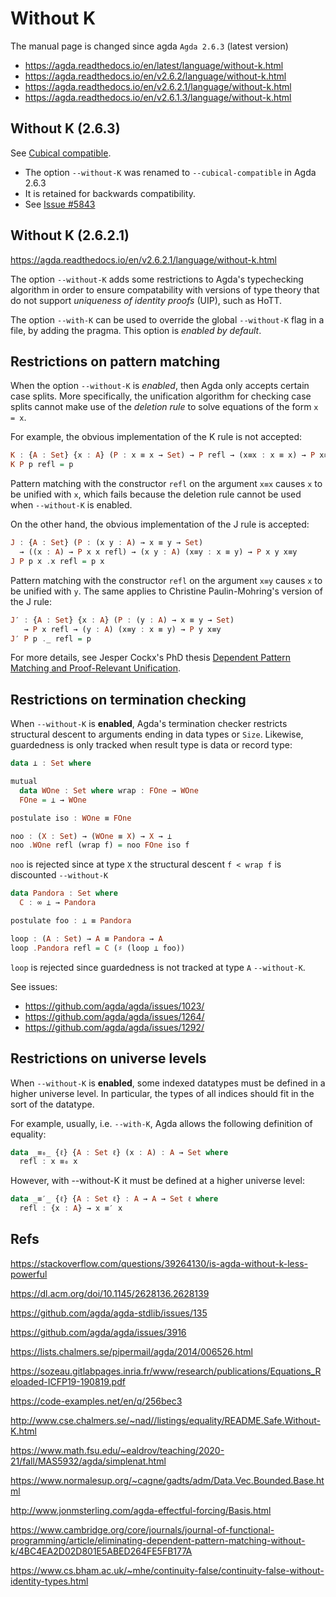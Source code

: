# Without K

The manual page is changed since agda `Agda 2.6.3` (latest version)
- https://agda.readthedocs.io/en/latest/language/without-k.html
- https://agda.readthedocs.io/en/v2.6.2/language/without-k.html
- https://agda.readthedocs.io/en/v2.6.2.1/language/without-k.html
- https://agda.readthedocs.io/en/v2.6.1.3/language/without-k.html

## Without K (2.6.3)

See [Cubical compatible](https://agda.readthedocs.io/en/latest/language/cubical-compatible.html#cubical-compatible).

- The option `--without-K` was renamed to `--cubical-compatible` in Agda 2.6.3
- It is retained for backwards compatibility.
- See [Issue #5843](https://github.com/agda/agda/issues/5843)

## Without K (2.6.2.1)

https://agda.readthedocs.io/en/v2.6.2.1/language/without-k.html

The option `--without-K` adds some restrictions to Agda's typechecking algorithm in order to ensure compatability with versions of type theory that do not support *uniqueness of identity proofs* (UIP), such as HoTT.

The option `--with-K` can be used to override the global `--without-K` flag in a file, by adding the pragma. This option is *enabled by default*.

## Restrictions on pattern matching

When the option `--without-K` is *enabled*, then Agda only accepts certain case splits. More specifically, the unification algorithm for checking case splits cannot make use of the *deletion rule* to solve equations of the form `x = x`.

For example, the obvious implementation of the K rule is not accepted:

```hs
K : {A : Set} {x : A} (P : x ≡ x → Set) → P refl → (x≡x : x ≡ x) → P x≡x
K P p refl = p
```

Pattern matching with the constructor `refl` on the argument `x≡x` causes `x` to be unified with `x`, which fails because the deletion rule cannot be used when `--without-K` is enabled.


On the other hand, the obvious implementation of the J rule is accepted:

```hs
J : {A : Set} (P : (x y : A) → x ≡ y → Set)
  → ((x : A) → P x x refl) → (x y : A) (x≡y : x ≡ y) → P x y x≡y
J P p x .x refl = p x
```

Pattern matching with the constructor `refl` on the argument `x≡y` causes `x` to be unified with `y`. The same applies to Christine Paulin-Mohring's version of the J rule:

```hs
J′ : {A : Set} {x : A} (P : (y : A) → x ≡ y → Set)
   → P x refl → (y : A) (x≡y : x ≡ y) → P y x≡y
J′ P p ._ refl = p
```

For more details, see Jesper Cockx's PhD thesis 
[Dependent Pattern Matching and Proof-Relevant Unification][JC17].

[JC17]: https://limo.libis.be/primo-explore/fulldisplay?docid=LIRIAS1656778&context=L&vid=Lirias



## Restrictions on termination checking

When `--without-K` is **enabled**, Agda's termination checker restricts structural descent to arguments ending in data types or `Size`. Likewise, guardedness is only tracked when result type is data or record type:

```hs
data ⊥ : Set where

mutual
  data WOne : Set where wrap : FOne → WOne
  FOne = ⊥ → WOne

postulate iso : WOne ≡ FOne

noo : (X : Set) → (WOne ≡ X) → X → ⊥
noo .WOne refl (wrap f) = noo FOne iso f
```

`noo` is rejected since at type `X` the structural descent `f < wrap f` is discounted `--without-K`

```hs
data Pandora : Set where
  C : ∞ ⊥ → Pandora

postulate foo : ⊥ ≡ Pandora

loop : (A : Set) → A ≡ Pandora → A
loop .Pandora refl = C (♯ (loop ⊥ foo))
```

`loop` is rejected since guardedness is not tracked at type `A` `--without-K`.

See issues:
- https://github.com/agda/agda/issues/1023/
- https://github.com/agda/agda/issues/1264/
- https://github.com/agda/agda/issues/1292/



## Restrictions on universe levels

When `--without-K` is **enabled**, some indexed datatypes must be defined in a higher universe level. In particular, the types of all indices should fit in the sort of the datatype.

For example, usually, i.e. `--with-K`, Agda allows the following definition of equality:

```hs
data _≡₀_ {ℓ} {A : Set ℓ} (x : A) : A → Set where
  refl : x ≡₀ x
```

However, with --without-K it must be defined at a higher universe level:

```hs
data _≡′_ {ℓ} {A : Set ℓ} : A → A → Set ℓ where
  refl : {x : A} → x ≡′ x
```


## Refs

https://stackoverflow.com/questions/39264130/is-agda-without-k-less-powerful

https://dl.acm.org/doi/10.1145/2628136.2628139

https://github.com/agda/agda-stdlib/issues/135

https://github.com/agda/agda/issues/3916

https://lists.chalmers.se/pipermail/agda/2014/006526.html

https://sozeau.gitlabpages.inria.fr/www/research/publications/Equations_Reloaded-ICFP19-190819.pdf

https://code-examples.net/en/q/256bec3

http://www.cse.chalmers.se/~nad//listings/equality/README.Safe.Without-K.html

https://www.math.fsu.edu/~ealdrov/teaching/2020-21/fall/MAS5932/agda/simplenat.html

https://www.normalesup.org/~cagne/gadts/adm/Data.Vec.Bounded.Base.html

http://www.jonmsterling.com/agda-effectful-forcing/Basis.html

https://www.cambridge.org/core/journals/journal-of-functional-programming/article/eliminating-dependent-pattern-matching-without-k/4BC4EA2D02D801E5ABED264FE5FB177A

https://www.cs.bham.ac.uk/~mhe/continuity-false/continuity-false-without-identity-types.html
